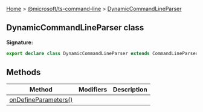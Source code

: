 [Home](./index) &gt; [@microsoft/ts-command-line](./ts-command-line.md) &gt; [DynamicCommandLineParser](./ts-command-line.dynamiccommandlineparser.md)

## DynamicCommandLineParser class


<b>Signature:</b>

```typescript
export declare class DynamicCommandLineParser extends CommandLineParser 
```

## Methods

|  Method | Modifiers | Description |
|  --- | --- | --- |
|  [onDefineParameters()](./ts-command-line.dynamiccommandlineparser.ondefineparameters.md) |  |  |

